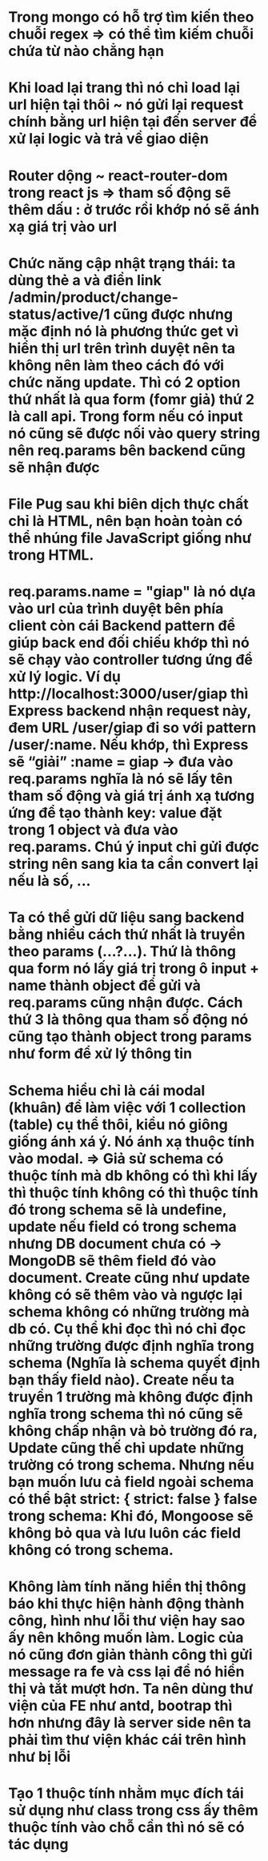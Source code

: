 # Trong mongo có hỗ trợ tìm kiến theo chuỗi regex => có thể tìm kiếm chuỗi chứa từ nào chẳng hạn

# Khi load lại trang thì nó chỉ load lại url hiện tại thôi ~ nó gửi lại request chính bằng url hiện tại đến server để xử lại logic và trả về giao diện

# Router dộng ~ react-router-dom trong react js => tham số động sẽ thêm dấu : ở trước rồi khớp nó sẽ ánh xạ giá trị vào url

# Chức năng cập nhật trạng thái: ta dùng thẻ a và điền link /admin/product/change-status/active/1 cũng được nhưng mặc định nó là phương thức get vì hiển thị url trên trình duyệt nên ta không nên làm theo cách đó với chức năng update. Thì có 2 option thứ nhất là qua form (fomr giả) thứ 2 là call api. Trong form nếu có input nó cũng sẽ được nối vào query string nên req.params bên backend cũng sẽ nhận được

# File Pug sau khi biên dịch thực chất chỉ là HTML, nên bạn hoàn toàn có thể nhúng file JavaScript giống như trong HTML.

# req.params.name = "giap" là nó dựa vào url của trình duyệt bên phía client còn cái Backend pattern để giúp back end đối chiếu khớp thì nó sẽ chạy vào controller tương ứng để xử lý logic. Ví dụ http://localhost:3000/user/giap thì Express backend nhận request này, đem URL /user/giap đi so với pattern /user/:name. Nếu khớp, thì Express sẽ “giải” :name = giap → đưa vào req.params nghĩa là nó sẽ lấy tên tham số động và giá trị ánh xạ tương ứng để tạo thành key: value đặt trong 1 object và đưa vào req.params. Chú ý input chỉ gửi được string nên sang kia ta cần convert lại nếu là số, ...

# Ta có thể gửi dữ liệu sang backend bằng nhiều cách thứ nhất là truyền theo params (...?...). Thứ  là thông qua form nó lấy giá trị trong ô input + name thành object để gửi và req.params cũng nhận được. Cách thứ 3 là thông qua tham số động nó cũng tạo thành object trong params như form để xử lý thông tin

# Schema hiểu chỉ là cái modal (khuân) để làm việc với 1 collection (table) cụ thể thôi, kiểu nó giông giống ánh xá ý. Nó ánh xạ thuộc tính vào modal. => Giả sử schema có thuộc tính mà db không có thì khi lấy thì thuộc tính không có thì thuộc tính đó trong schema sẽ là undefine, update nếu field có trong schema nhưng DB document chưa có → MongoDB sẽ thêm field đó vào document. Create cũng như update không có sẽ thêm vào và ngược lại schema không có những trường mà db có. Cụ thể khi đọc thì nó chỉ đọc những trường được định nghĩa trong schema (Nghĩa là schema quyết định bạn thấy field nào). Create nếu ta truyền 1 trường mà không được định nghĩa trong schema thì nó cũng sẽ không chấp nhận và bỏ trường đó ra, Update cũng thế chỉ update những trường có trong schema. Nhưng nếu bạn muốn lưu cả field ngoài schema có thể bật strict: { strict: false } false trong schema: Khi đó, Mongoose sẽ không bỏ qua và lưu luôn các field không có trong schema.

# Không làm tính năng hiển thị thông báo khi thực hiện hành động thành công, hình như lỗi thư viện hay sao ấy nên không muốn làm. Logic của nó cũng đơn giản thành công thì gửi message ra fe và css lại để nó hiển thị và tắt mượt hơn. Ta nên dùng thư viện của FE như antd, bootrap thì hơn nhưng đây là server side nên ta phải tìm thư viện khác cái trên hình như bị lỗi

# Tạo 1 thuộc tính nhằm mục đích tái sử dụng như class trong css ấy thêm thuộc tính vào chỗ cần thì nó sẽ có tác dụng